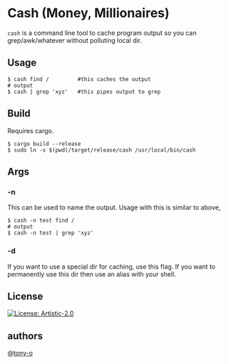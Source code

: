 # Cash (Money, Millionaires)

`cash` is a command line tool to cache program output so you can grep/awk/whatever without polluting local dir.

## Usage

```
$ cash find /         #this caches the output
# output
$ cash | grep 'xyz'   #this pipes output to grep
```

## Build

Requires cargo.

```
$ cargo build --release
$ sudo ln -s $(pwd)/target/release/cash /usr/local/bin/cash
```

## Args

### -n <name>

This can be used to name the output. Usage with this is similar to above,

```
$ cash -n test find /
# output
$ cash -n test | grep 'xyz'
```

### -d <dir>

If you want to use a special dir for caching, use this flag.  If you want to permanently use this dir then use an alias with your shell.

## License

[![License: Artistic-2.0](https://img.shields.io/badge/License-Artistic%202.0-0298c3.svg)](https://opensource.org/licenses/Artistic-2.0)

## authors

@[tony-o](https://github.com/tony-o)
